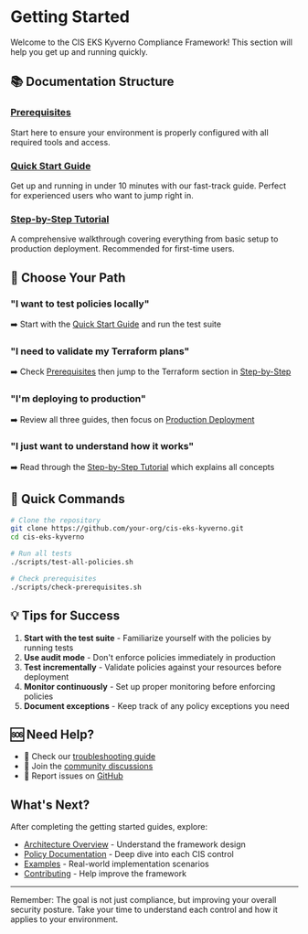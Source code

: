 # Getting Started

Welcome to the CIS EKS Kyverno Compliance Framework! This section will help you get up and running quickly.

## 📚 Documentation Structure

### [Prerequisites](prerequisites.md)
Start here to ensure your environment is properly configured with all required tools and access.

### [Quick Start Guide](quick-start.md)
Get up and running in under 10 minutes with our fast-track guide. Perfect for experienced users who want to jump right in.

### [Step-by-Step Tutorial](step-by-step.md)
A comprehensive walkthrough covering everything from basic setup to production deployment. Recommended for first-time users.

## 🎯 Choose Your Path

### "I want to test policies locally"
➡️ Start with the [Quick Start Guide](quick-start.md) and run the test suite

### "I need to validate my Terraform plans"
➡️ Check [Prerequisites](prerequisites.md) then jump to the Terraform section in [Step-by-Step](step-by-step.md#terraform-plan-time-validation)

### "I'm deploying to production"
➡️ Review all three guides, then focus on [Production Deployment](step-by-step.md#production-deployment)

### "I just want to understand how it works"
➡️ Read through the [Step-by-Step Tutorial](step-by-step.md) which explains all concepts

## 🚀 Quick Commands

```bash
# Clone the repository
git clone https://github.com/your-org/cis-eks-kyverno.git
cd cis-eks-kyverno

# Run all tests
./scripts/test-all-policies.sh

# Check prerequisites
./scripts/check-prerequisites.sh
```

## 💡 Tips for Success

1. **Start with the test suite** - Familiarize yourself with the policies by running tests
2. **Use audit mode** - Don't enforce policies immediately in production
3. **Test incrementally** - Validate policies against your resources before deployment
4. **Monitor continuously** - Set up proper monitoring before enforcing policies
5. **Document exceptions** - Keep track of any policy exceptions you need

## 🆘 Need Help?

- 📖 Check our [troubleshooting guide](../troubleshooting.md)
- 💬 Join the [community discussions](https://github.com/your-org/cis-eks-kyverno/discussions)
- 🐛 Report issues on [GitHub](https://github.com/your-org/cis-eks-kyverno/issues)

## What's Next?

After completing the getting started guides, explore:

- [Architecture Overview](../architecture/) - Understand the framework design
- [Policy Documentation](../policies/) - Deep dive into each CIS control
- [Examples](../../examples/) - Real-world implementation scenarios
- [Contributing](../contributing/) - Help improve the framework

---

Remember: The goal is not just compliance, but improving your overall security posture. Take your time to understand each control and how it applies to your environment.
